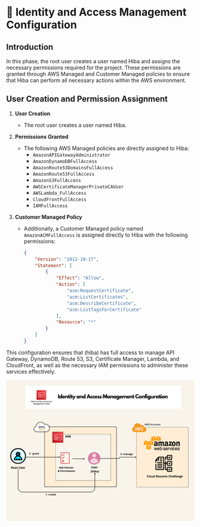# 🔑 Identity and Access Management Configuration

## Introduction

In this phase, the root user creates a user named Hiba and assigns the necessary permissions required for the project. These permissions are granted through AWS Managed and Customer Managed policies to ensure that Hiba can perform all necessary actions within the AWS environment.

## User Creation and Permission Assignment

1. **User Creation**
   - The root user creates a user named Hiba.

2. **Permissions Granted**
   - The following AWS Managed policies are directly assigned to Hiba:
     - `AmazonAPIGatewayAdministrator`
     - `AmazonDynamoDBFullAccess`
     - `AmazonRoute53DomainsFullAccess`
     - `AmazonRoute53FullAccess`
     - `AmazonS3FullAccess`
     - `AWSCertificateManagerPrivateCAUser`
     - `AWSLambda_FullAccess`
     - `CloudFrontFullAccess`
     - `IAMFullAccess`

3. **Customer Managed Policy**
   - Additionally, a Customer Managed policy named `AmazonACMFullAccess` is assigned directly to Hiba with the following permissions:
     ```json
     {
         "Version": "2012-10-17",
         "Statement": [
             {
                 "Effect": "Allow",
                 "Action": [
                     "acm:RequestCertificate",
                     "acm:ListCertificates",
                     "acm:DescribeCertificate",
                     "acm:ListTagsForCertificate"
                 ],
                 "Resource": "*"
             }
         ]
     }
     ```

This configuration ensures that (hiba) has full access to manage API Gateway, DynamoDB, Route 53, S3, Certificate Manager, Lambda, and CloudFront, as well as the necessary IAM permissions to administer these services effectively.


![Identity-and-Access-Management-Configuration](Identity-and-Access-Management-Configuration.png)
